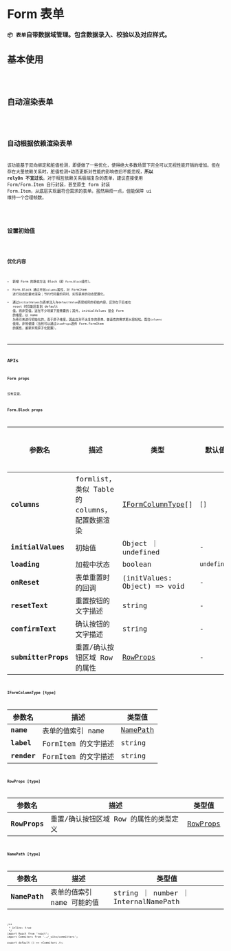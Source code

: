 # Form 表单

**`📦 表单`自带数据域管理。包含数据录入、校验以及对应样式。**

## 基本使用

<code src="./../../demo/form/normal-usage.demo.tsx" />

## 自动渲染表单

<code src="./../../demo/form/with-columns.demo.tsx" />

## 自动根据依赖渲染表单

该功能基于双向绑定和脏值检测，即便做了一些优化，使得绝大多数场景下完全可以无视性能开销的增加。但在存在大量依赖关系时，脏值检测+动态更新对性能的影响依旧不能忽视，**所以 relyOn 不宜过长**。对于相互依赖关系极端复杂的表单，建议直接使用 Form/Form.Item 自行封装，甚至原生 form 封装 Form.Item，从底层实现最符合需求的表单。虽然麻烦一点，但能保障 ui 维持一个合理帧数。

<code src="./../../demo/form/with-dependencies.demo.tsx" />

## 设置初始值

<code src="./../../demo/form/with-initial-data.demo.tsx" />

## 优化内容

- 新增 Form 的静态方法 Block（即 `Form.Block`组件）。
- Form.Block 通过开放`columns`属性，对 FormItem 进行动态批量地渲染；节约代码量的同时，实现表单的动态配置化。
- 通过`initialValues`为表单注入与`defaultValue`表现相同的初始内容，区别在于后者在 reset 时仅能回复到 default 值，而非空值，这在不少场景下是需要的；其外，initialValues 是全 Form 的维度，以 name 为索引来进行初始化的，高于原子维度，因此应对不太复杂的表单、普适性的需求更从容轻松。配合`columns` 使用，非常便捷（当然可以通过`itemProps`透传 Form.FormItem 的属性，重新实现原子化配置）。

---

## APIs

### Form props

没有变更。

### Form.Block props

| 参数名             | 描述                                          | 类型                                       | 默认值      | 更多内容 |
| ------------------ | --------------------------------------------- | ------------------------------------------ | ----------- | -------- |
| **columns**        | formlist，类似 Table 的 columns，配置数据渲染 | [IFormColumnType](#iformcolumntype-type)[] | `[]`        |          |
| **initialValues**  | 初始值                                        | Object ｜ undefined                        | -           |          |
| **loading**        | 加载中状态                                    | boolean                                    | `undefined` |          |
| **onReset**        | 表单重置时的回调                              | (initValues: Object) => void               | -           |          |
| **resetText**      | 重置按钮的文字描述                            | string                                     | -           |          |
| **confirmText**    | 确认按钮的文字描述                            | string                                     | -           |          |
| **submitterProps** | 重置/确认按钮区域 Row 的属性                  | [RowProps](#rowprops-type)                 | -           |          |

### IFormColumnType [type]

| 参数名     | 描述                | 类型值                     |
| ---------- | ------------------- | -------------------------- |
| **name**   | 表单的值索引 name   | [NamePath](#namepath-type) |
| **label**  | FormItem 的文字描述 | string                     |
| **render** | FormItem 的文字描述 | string                     |

### RowProps [type]

| 参数名       | 描述                                   | 类型值                                                                                       |
| ------------ | -------------------------------------- | -------------------------------------------------------------------------------------------- |
| **RowProps** | 重置/确认按钮区域 Row 的属性的类型定义 | [RowProps](https://github.com/ant-design/ant-design/blob/master/components/grid/row.tsx#L16) |

### NamePath [type]

| 参数名       | 描述                       | 类型值                               |
| ------------ | -------------------------- | ------------------------------------ |
| **NamePath** | 表单的值索引 name 可能的值 | string ｜ number ｜ InternalNamePath |

```tsx
/**
 * inline: true
 */
import React from 'react';
import Commiters from '../_site/committers';

export default () => <Commiters />;
```
